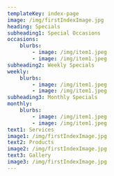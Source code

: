 ```yaml
---
templateKey: index-page
image: /img/firstIndexImage.jpg
heading: Specials
subheading1: Special Occasions
occasions:
    blurbs: 
        - image: /img/item1.jpeg
        - image: /img/item1.jpeg
subheading2: Weekly Specials
weekly:
    blurbs:
        - image: /img/item1.jpeg
        - image: /img/item1.jpeg
subheading3: Monthly Specials
monthly:
    blurbs: 
        - image: /img/item1.jpeg
        - image: /img/item1.jpeg
text1: Services
image1: /img/firstIndexImage.jpg
text2: Products
image2: /img/firstIndexImage.jpg
text3: Gallery
image3: /img/firstIndexImage.jpg
---
```


